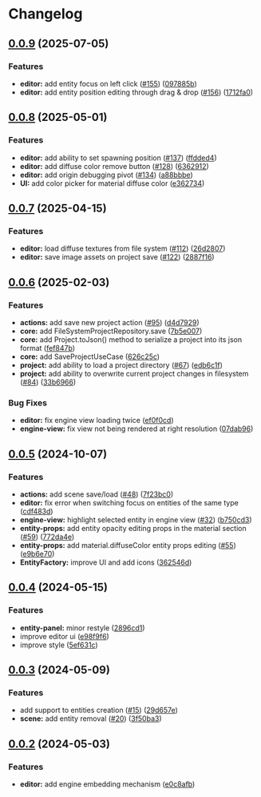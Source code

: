 # Changelog

## [0.0.9](https://github.com/RuggeroVisintin/spark-engine-web-editor/compare/sparkenginewebeditor-v0.0.8...sparkenginewebeditor-v0.0.9) (2025-07-05)


### Features

* **editor:** add entity focus on left click ([#155](https://github.com/RuggeroVisintin/spark-engine-web-editor/issues/155)) ([097885b](https://github.com/RuggeroVisintin/spark-engine-web-editor/commit/097885b8fbeb0e37da57793625009e78c4ea999a))
* **editor:** add entity position editing through drag & drop ([#156](https://github.com/RuggeroVisintin/spark-engine-web-editor/issues/156)) ([1712fa0](https://github.com/RuggeroVisintin/spark-engine-web-editor/commit/1712fa0155b89861c16f00061390502ae7e8edc6))

## [0.0.8](https://github.com/RuggeroVisintin/spark-engine-web-editor/compare/sparkenginewebeditor-v0.0.7...sparkenginewebeditor-v0.0.8) (2025-05-01)


### Features

* **editor:** add ability to set spawning position ([#137](https://github.com/RuggeroVisintin/spark-engine-web-editor/issues/137)) ([ffdded4](https://github.com/RuggeroVisintin/spark-engine-web-editor/commit/ffdded45096003a938ed0757270231580f1bafa8))
* **editor:** add diffuse color remove button ([#128](https://github.com/RuggeroVisintin/spark-engine-web-editor/issues/128)) ([6362912](https://github.com/RuggeroVisintin/spark-engine-web-editor/commit/63629120598cab57bc55462719e982386b6935f6))
* **editor:** add origin debugging pivot ([#134](https://github.com/RuggeroVisintin/spark-engine-web-editor/issues/134)) ([a88bbbe](https://github.com/RuggeroVisintin/spark-engine-web-editor/commit/a88bbbe55a0298fec3693537f61897ea9b2e5671))
* **UI:** add color picker for material diffuse color ([e362734](https://github.com/RuggeroVisintin/spark-engine-web-editor/commit/e362734c22820b61ad082ebf2f07408d747eee1d))

## [0.0.7](https://github.com/RuggeroVisintin/spark-engine-web-editor/compare/sparkenginewebeditor-v0.0.6...sparkenginewebeditor-v0.0.7) (2025-04-15)


### Features

* **editor:** load diffuse textures from file system ([#112](https://github.com/RuggeroVisintin/spark-engine-web-editor/issues/112)) ([26d2807](https://github.com/RuggeroVisintin/spark-engine-web-editor/commit/26d2807e180dc3072eadc8a50c69df4b1ae00ac5))
* **editor:** save image assets on project save ([#122](https://github.com/RuggeroVisintin/spark-engine-web-editor/issues/122)) ([2887f16](https://github.com/RuggeroVisintin/spark-engine-web-editor/commit/2887f16a5a2198cf402b14929e29a803f2531b4b))

## [0.0.6](https://github.com/RuggeroVisintin/spark-engine-web-editor/compare/sparkenginewebeditor-v0.0.5...sparkenginewebeditor-v0.0.6) (2025-02-03)


### Features

* **actions:** add save new project action ([#95](https://github.com/RuggeroVisintin/spark-engine-web-editor/issues/95)) ([d4d7929](https://github.com/RuggeroVisintin/spark-engine-web-editor/commit/d4d7929c69d24b79d49f95952f063008f7f853ee))
* **core:** add FileSystemProjectRepository.save ([7b5e007](https://github.com/RuggeroVisintin/spark-engine-web-editor/commit/7b5e00791435944c5c127dd52b23139231228db3))
* **core:** add Project.toJson() method to serialize a project into its json format ([fef847b](https://github.com/RuggeroVisintin/spark-engine-web-editor/commit/fef847b086654fd48b84ff254e7220d359ff34e2))
* **core:** add SaveProjectUseCase ([626c25c](https://github.com/RuggeroVisintin/spark-engine-web-editor/commit/626c25c374b92cb81f525d9c2663decce72a9c4e))
* **project:** add ability to load a project directory ([#67](https://github.com/RuggeroVisintin/spark-engine-web-editor/issues/67)) ([edb6c1f](https://github.com/RuggeroVisintin/spark-engine-web-editor/commit/edb6c1fe21eee10ff33d3fd88bd14cfbc4543e2e))
* **project:** add ability to overwrite current project changes in filesystem ([#84](https://github.com/RuggeroVisintin/spark-engine-web-editor/issues/84)) ([33b6966](https://github.com/RuggeroVisintin/spark-engine-web-editor/commit/33b6966c41e778e660253545414a8fa69908e044))


### Bug Fixes

* **editor:** fix engine view loading twice ([ef0f0cd](https://github.com/RuggeroVisintin/spark-engine-web-editor/commit/ef0f0cd27b4ca801265adafe5cb7c7d39600504d))
* **engine-view:** fix view not being rendered at right resolution ([07dab96](https://github.com/RuggeroVisintin/spark-engine-web-editor/commit/07dab9661ee7f4e42b28e2fc7e531bfe8338fc2e))

## [0.0.5](https://github.com/RuggeroVisintin/spark-engine-web-editor/compare/sparkenginewebeditor-v0.0.4...sparkenginewebeditor-v0.0.5) (2024-10-07)


### Features

* **actions:** add scene save/load ([#48](https://github.com/RuggeroVisintin/spark-engine-web-editor/issues/48)) ([7f23bc0](https://github.com/RuggeroVisintin/spark-engine-web-editor/commit/7f23bc0e7313aaec05969431f319104b3ceef2a2))
* **editor:** fix error when switching focus on entities of the same type ([cdf483d](https://github.com/RuggeroVisintin/spark-engine-web-editor/commit/cdf483d52718e5c5cbb48ba443d4ff2eb20c3f8b))
* **engine-view:** highlight selected entity in engine view ([#32](https://github.com/RuggeroVisintin/spark-engine-web-editor/issues/32)) ([b750cd3](https://github.com/RuggeroVisintin/spark-engine-web-editor/commit/b750cd3e0c13efadf9265246ba1a497761dbbc4f))
* **entity-props:** add entity opacity editing props in the material section ([#59](https://github.com/RuggeroVisintin/spark-engine-web-editor/issues/59)) ([772da4e](https://github.com/RuggeroVisintin/spark-engine-web-editor/commit/772da4e3d1dfdc498f31ce6759f5efb51a15e133))
* **entity-props:** add material.diffuseColor entity props editing ([#55](https://github.com/RuggeroVisintin/spark-engine-web-editor/issues/55)) ([e9b6e70](https://github.com/RuggeroVisintin/spark-engine-web-editor/commit/e9b6e7090cc517e1c8a14c90f6e6ab5951716278))
* **EntityFactory:** improve UI and add icons ([362546d](https://github.com/RuggeroVisintin/spark-engine-web-editor/commit/362546dc88cff7e68cbcdf61ef1268d4e5196c4d))

## [0.0.4](https://github.com/RuggeroVisintin/spark-engine-web-editor/compare/sparkenginewebeditor-v0.0.3...sparkenginewebeditor-v0.0.4) (2024-05-15)


### Features

* **entity-panel:** minor restyle ([2896cd1](https://github.com/RuggeroVisintin/spark-engine-web-editor/commit/2896cd1d0edc02e48504867cbe389cde3264d721))
* improve editor ui ([e98f9f6](https://github.com/RuggeroVisintin/spark-engine-web-editor/commit/e98f9f6d8b44aa8a6ef9b0e829d161f5631a8255))
* improve style ([5ef631c](https://github.com/RuggeroVisintin/spark-engine-web-editor/commit/5ef631cb7c2aaab7686209b81326c3f5185f2f2b))

## [0.0.3](https://github.com/RuggeroVisintin/spark-engine-web-editor/compare/sparkenginewebeditor-v0.0.2...sparkenginewebeditor-v0.0.3) (2024-05-09)


### Features

* add support to entities creation ([#15](https://github.com/RuggeroVisintin/spark-engine-web-editor/issues/15)) ([29d657e](https://github.com/RuggeroVisintin/spark-engine-web-editor/commit/29d657e444a9b5b14e6f6cce2f7643f013223f63))
* **scene:** add entity removal ([#20](https://github.com/RuggeroVisintin/spark-engine-web-editor/issues/20)) ([3f50ba3](https://github.com/RuggeroVisintin/spark-engine-web-editor/commit/3f50ba399b6622d5dcbd83accee311d443892998))

## [0.0.2](https://github.com/RuggeroVisintin/spark-engine-web-editor/compare/sparkenginewebeditor-v0.0.1...sparkenginewebeditor-v0.0.2) (2024-05-03)


### Features

* **editor:** add engine embedding mechanism ([e0c8afb](https://github.com/RuggeroVisintin/spark-engine-web-editor/commit/e0c8afb8ced578d49b6a459150eb7c8f51694f01))
